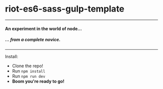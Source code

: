 # riot-es6-sass-gulp-template
---
#### An experiment in the world of node...
##### ... from a complete novice.
---
Install:
* Clone the repo!
* Run `npm install`
* Run `npm run dev`
* **Boom you're ready to go!**

